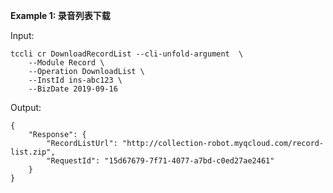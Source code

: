 **Example 1: 录音列表下载**



Input: 

```
tccli cr DownloadRecordList --cli-unfold-argument  \
    --Module Record \
    --Operation DownloadList \
    --InstId ins-abc123 \
    --BizDate 2019-09-16
```

Output: 
```
{
    "Response": {
        "RecordListUrl": "http://collection-robot.myqcloud.com/record-list.zip",
        "RequestId": "15d67679-7f71-4077-a7bd-c0ed27ae2461"
    }
}
```

